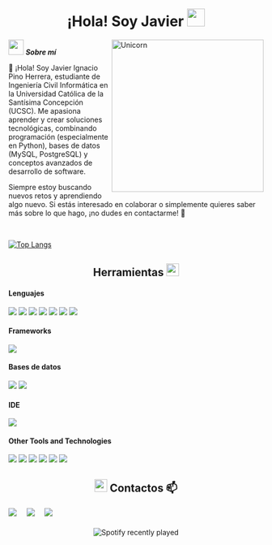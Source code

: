 <h1 align="center"><b>¡Hola! Soy Javier </b><img src="https://media.giphy.com/media/hvRJCLFzcasrR4ia7z/giphy.gif" width="35"></h1>

<!--
**Bhargavi-hash/Bhargavi-hash** is a ✨ _special_ ✨ repository because its `README.md` (this file) appears on your GitHub profile.
-->

<img align="right" width=300px alt="Unicorn" src="https://media.tenor.com/S61VCO73mOAAAAAj/linux-tux.gif" />

<img src="https://media.giphy.com/media/ObNTw8Uzwy6KQ/giphy.gif" width="30px">&nbsp;***Sobre mí***

👋 ¡Hola! Soy Javier Ignacio Pino Herrera, estudiante de Ingeniería Civil Informática en la Universidad Católica de la Santísima Concepción (UCSC). Me apasiona aprender y crear soluciones tecnológicas, combinando programación (especialmente en Python), bases de datos (MySQL, PostgreSQL) y conceptos avanzados de desarrollo de software.

Siempre estoy buscando nuevos retos y aprendiendo algo nuevo. Si estás interesado en colaborar o simplemente quieres saber más sobre lo que hago, ¡no dudes en contactarme! 🚀 

<br>

[![Top Langs](https://github-readme-stats.vercel.app/api/top-langs/?username=HridoyHazard&theme=great-gatsby&layout=compact)](https://github.com/Javier23x)

<h2 align="center"><b>Herramientas </b><img src="https://cdn-icons-png.flaticon.com/512/4115/4115355.png" width="25"></h2>

<h4> Lenguajes </h4>
<span> 
  <img src="https://img.shields.io/badge/python-3670A0?style=for-the-badge&logo=python&logoColor=ffdd54">
  <img src="https://img.shields.io/badge/PHP-777BB4?style=for-the-badge&logo=php&logoColor=white">
  <img src="https://img.shields.io/badge/HTML5-E34F26?style=for-the-badge&logo=html5&logoColor=white">
  <img src="https://img.shields.io/badge/CSS3-1572B6?style=for-the-badge&logo=css3&logoColor=white">
  <img src="https://img.shields.io/badge/JavaScript-F7DF1E?style=for-the-badge&logo=javascript&logoColor=black">
  <img src="https://img.shields.io/badge/C-00599C?style=for-the-badge&logo=c&logoColor=white">
  <img src="https://img.shields.io/badge/c++-%2300599C.svg?style=for-the-badge&logo=c%2B%2B&logoColor=white">
  
  
</span>

<h4> Frameworks </h4>
<span>
  <img src="https://img.shields.io/badge/Bootstrap-563D7C?style=for-the-badge&logo=bootstrap&logoColor=white">
</span>

<h4> Bases de datos </h4>
<span>
  <img src="https://img.shields.io/badge/postgres-%23316192.svg?style=for-the-badge&logo=postgresql&logoColor=white">
  <img src="https://img.shields.io/badge/mysql-4479A1.svg?style=for-the-badge&logo=mysql&logoColor=white">
</span>

<h4> IDE </h4>
<span>
<img src="https://img.shields.io/badge/Visual_Studio_Code-0078D4?style=for-the-badge&logo=visual%20studio%20code&logoColor=white">
</span>

<h4> Other Tools and Technologies </h4>
<span>
  <img src="https://img.shields.io/badge/Git-F05032?style=for-the-badge&logo=git&logoColor=white">
  <img src="https://img.shields.io/badge/Xampp-F37623?style=for-the-badge&logo=xampp&logoColor=white">
  <img src="https://img.shields.io/badge/Linux-FCC624?style=for-the-badge&logo=linux&logoColor=black">
  <img src="https://img.shields.io/badge/Microsoft_Excel-217346?style=for-the-badge&logo=microsoft-excel&logoColor=white">
  <img src="https://img.shields.io/badge/Trello-%23026AA7.svg?style=for-the-badge&logo=Trello&logoColor=white">
  <img src="https://img.shields.io/badge/-Arduino-00979D?style=for-the-badge&logo=Arduino&logoColor=white">
</span>

<h2 align="center">
  <img src="https://media.tenor.com/images/7e96d994f29b388f63f7aa77ff2bea78/tenor.gif" width="25">
  <b>Contactos 📫</b>
</h2>

<span align="center">
  <a href="https://www.linkedin.com/in/javier-pino-herrera-867843335/" target="blank"><img align="center" src="https://img.shields.io/badge/Javier Pino Herrera-0077B5?style=for-the-badge&logo=linkedin&logoColor=white" /></a> &nbsp;&nbsp;&nbsp;  
  <a href="mailto:jpinoh01@gmail.com" target="blank"><img align="center" src="https://img.shields.io/badge/jpinoh01@gmail.com-D14836?style=for-the-badge&logo=gmail&logoColor=white" /></a>    &nbsp;&nbsp;&nbsp;       
  <a href="https://github.com/Javier23x" target="blank"><img align="center" src="https://img.shields.io/badge/Javier23x-100000?style=for-the-badge&logo=github&logoColor=white" /></a>
</span>

###

<div align="center">
  <img src="https://spotify-recently-played-readme.vercel.app/api?count=5" alt="Spotify recently played"  />
</div>
